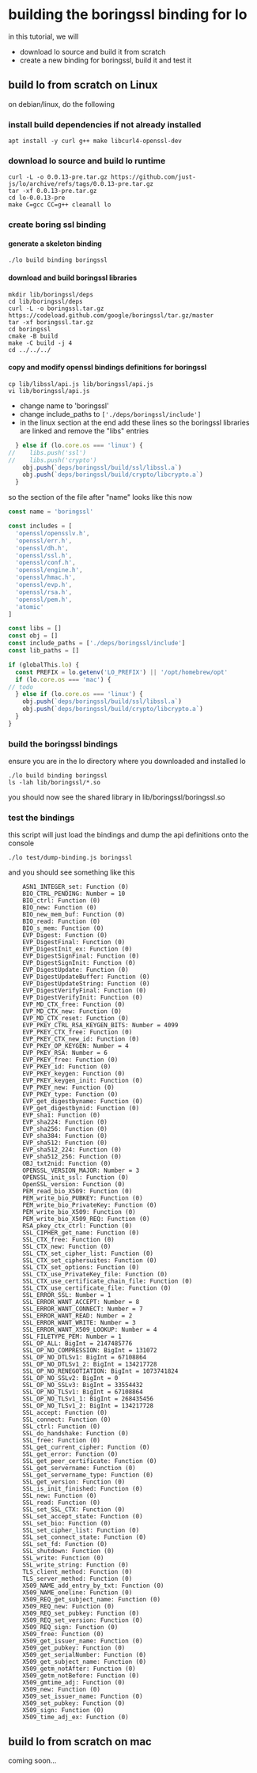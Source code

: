 # building the boringssl binding for lo

in this tutorial, we will 

- download lo source and build it from scratch
- create a new binding for boringssl, build it and test it

## build lo from scratch on Linux

on debian/linux, do the following

### install build dependencies if not already installed

```shell
apt install -y curl g++ make libcurl4-openssl-dev
```

### download lo source and build lo runtime

```shell
curl -L -o 0.0.13-pre.tar.gz https://github.com/just-js/lo/archive/refs/tags/0.0.13-pre.tar.gz
tar -xf 0.0.13-pre.tar.gz
cd lo-0.0.13-pre
make C=gcc CC=g++ cleanall lo
```

### create boring ssl binding

#### generate a skeleton binding

```shell
./lo build binding boringssl
```

#### download and build boringssl libraries

```shell
mkdir lib/boringssl/deps
cd lib/boringssl/deps
curl -L -o boringssl.tar.gz https://codeload.github.com/google/boringssl/tar.gz/master
tar -xf boringssl.tar.gz
cd boringssl
cmake -B build
make -C build -j 4
cd ../../../
```

#### copy and modify openssl bindings definitions for boringssl

```shell
cp lib/libssl/api.js lib/boringssl/api.js
vi lib/boringssl/api.js
```

- change name to 'boringssl'
- change include_paths to ```['./deps/boringssl/include']```
- in the linux section at the end add these lines so the boringssl libraries 
  are linked and remove the "libs" entries

```JavaScript
  } else if (lo.core.os === 'linux') {
//    libs.push('ssl')
//    libs.push('crypto')
    obj.push(`deps/boringssl/build/ssl/libssl.a`)
    obj.push(`deps/boringssl/build/crypto/libcrypto.a`)
  }
```

so the section of the file after "name" looks like this now

```JavaScript
const name = 'boringssl'

const includes = [
  'openssl/opensslv.h',
  'openssl/err.h',
  'openssl/dh.h',
  'openssl/ssl.h',
  'openssl/conf.h',
  'openssl/engine.h',
  'openssl/hmac.h',
  'openssl/evp.h',
  'openssl/rsa.h',
  'openssl/pem.h',
  'atomic'
]

const libs = []
const obj = []
const include_paths = ['./deps/boringssl/include']
const lib_paths = []

if (globalThis.lo) {
  const PREFIX = lo.getenv('LO_PREFIX') || '/opt/homebrew/opt'
  if (lo.core.os === 'mac') {
// todo
  } else if (lo.core.os === 'linux') {
    obj.push(`deps/boringssl/build/ssl/libssl.a`)
    obj.push(`deps/boringssl/build/crypto/libcrypto.a`)
  }
}
```

### build the boringssl bindings

ensure you are in the lo directory where you downloaded and installed lo

```shell
./lo build binding boringssl
ls -lah lib/boringssl/*.so
```

you should now see the shared library in lib/boringssl/boringssl.so

### test the bindings

this script will just load the bindings and dump the api definitions onto the console

```
./lo test/dump-binding.js boringssl
```

and you should see something like this

```shell
    ASN1_INTEGER_set: Function (0)
    BIO_CTRL_PENDING: Number = 10
    BIO_ctrl: Function (0)
    BIO_new: Function (0)
    BIO_new_mem_buf: Function (0)
    BIO_read: Function (0)
    BIO_s_mem: Function (0)
    EVP_Digest: Function (0)
    EVP_DigestFinal: Function (0)
    EVP_DigestInit_ex: Function (0)
    EVP_DigestSignFinal: Function (0)
    EVP_DigestSignInit: Function (0)
    EVP_DigestUpdate: Function (0)
    EVP_DigestUpdateBuffer: Function (0)
    EVP_DigestUpdateString: Function (0)
    EVP_DigestVerifyFinal: Function (0)
    EVP_DigestVerifyInit: Function (0)
    EVP_MD_CTX_free: Function (0)
    EVP_MD_CTX_new: Function (0)
    EVP_MD_CTX_reset: Function (0)
    EVP_PKEY_CTRL_RSA_KEYGEN_BITS: Number = 4099
    EVP_PKEY_CTX_free: Function (0)
    EVP_PKEY_CTX_new_id: Function (0)
    EVP_PKEY_OP_KEYGEN: Number = 4
    EVP_PKEY_RSA: Number = 6
    EVP_PKEY_free: Function (0)
    EVP_PKEY_id: Function (0)
    EVP_PKEY_keygen: Function (0)
    EVP_PKEY_keygen_init: Function (0)
    EVP_PKEY_new: Function (0)
    EVP_PKEY_type: Function (0)
    EVP_get_digestbyname: Function (0)
    EVP_get_digestbynid: Function (0)
    EVP_sha1: Function (0)
    EVP_sha224: Function (0)
    EVP_sha256: Function (0)
    EVP_sha384: Function (0)
    EVP_sha512: Function (0)
    EVP_sha512_224: Function (0)
    EVP_sha512_256: Function (0)
    OBJ_txt2nid: Function (0)
    OPENSSL_VERSION_MAJOR: Number = 3
    OPENSSL_init_ssl: Function (0)
    OpenSSL_version: Function (0)
    PEM_read_bio_X509: Function (0)
    PEM_write_bio_PUBKEY: Function (0)
    PEM_write_bio_PrivateKey: Function (0)
    PEM_write_bio_X509: Function (0)
    PEM_write_bio_X509_REQ: Function (0)
    RSA_pkey_ctx_ctrl: Function (0)
    SSL_CIPHER_get_name: Function (0)
    SSL_CTX_free: Function (0)
    SSL_CTX_new: Function (0)
    SSL_CTX_set_cipher_list: Function (0)
    SSL_CTX_set_ciphersuites: Function (0)
    SSL_CTX_set_options: Function (0)
    SSL_CTX_use_PrivateKey_file: Function (0)
    SSL_CTX_use_certificate_chain_file: Function (0)
    SSL_CTX_use_certificate_file: Function (0)
    SSL_ERROR_SSL: Number = 1
    SSL_ERROR_WANT_ACCEPT: Number = 8
    SSL_ERROR_WANT_CONNECT: Number = 7
    SSL_ERROR_WANT_READ: Number = 2
    SSL_ERROR_WANT_WRITE: Number = 3
    SSL_ERROR_WANT_X509_LOOKUP: Number = 4
    SSL_FILETYPE_PEM: Number = 1
    SSL_OP_ALL: BigInt = 2147485776
    SSL_OP_NO_COMPRESSION: BigInt = 131072
    SSL_OP_NO_DTLSv1: BigInt = 67108864
    SSL_OP_NO_DTLSv1_2: BigInt = 134217728
    SSL_OP_NO_RENEGOTIATION: BigInt = 1073741824
    SSL_OP_NO_SSLv2: BigInt = 0
    SSL_OP_NO_SSLv3: BigInt = 33554432
    SSL_OP_NO_TLSv1: BigInt = 67108864
    SSL_OP_NO_TLSv1_1: BigInt = 268435456
    SSL_OP_NO_TLSv1_2: BigInt = 134217728
    SSL_accept: Function (0)
    SSL_connect: Function (0)
    SSL_ctrl: Function (0)
    SSL_do_handshake: Function (0)
    SSL_free: Function (0)
    SSL_get_current_cipher: Function (0)
    SSL_get_error: Function (0)
    SSL_get_peer_certificate: Function (0)
    SSL_get_servername: Function (0)
    SSL_get_servername_type: Function (0)
    SSL_get_version: Function (0)
    SSL_is_init_finished: Function (0)
    SSL_new: Function (0)
    SSL_read: Function (0)
    SSL_set_SSL_CTX: Function (0)
    SSL_set_accept_state: Function (0)
    SSL_set_bio: Function (0)
    SSL_set_cipher_list: Function (0)
    SSL_set_connect_state: Function (0)
    SSL_set_fd: Function (0)
    SSL_shutdown: Function (0)
    SSL_write: Function (0)
    SSL_write_string: Function (0)
    TLS_client_method: Function (0)
    TLS_server_method: Function (0)
    X509_NAME_add_entry_by_txt: Function (0)
    X509_NAME_oneline: Function (0)
    X509_REQ_get_subject_name: Function (0)
    X509_REQ_new: Function (0)
    X509_REQ_set_pubkey: Function (0)
    X509_REQ_set_version: Function (0)
    X509_REQ_sign: Function (0)
    X509_free: Function (0)
    X509_get_issuer_name: Function (0)
    X509_get_pubkey: Function (0)
    X509_get_serialNumber: Function (0)
    X509_get_subject_name: Function (0)
    X509_getm_notAfter: Function (0)
    X509_getm_notBefore: Function (0)
    X509_gmtime_adj: Function (0)
    X509_new: Function (0)
    X509_set_issuer_name: Function (0)
    X509_set_pubkey: Function (0)
    X509_sign: Function (0)
    X509_time_adj_ex: Function (0)
```

## build lo from scratch on mac

coming soon...
